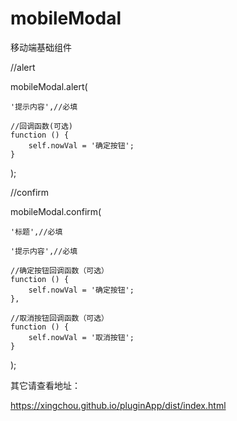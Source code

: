 # mobileModal
移动端基础组件

//alert

mobileModal.alert(

    '提示内容',//必填

    //回调函数(可选)
    function () {
        self.nowVal = '确定按钮';
    }
    
);



//confirm

mobileModal.confirm(

    '标题',//必填

    '提示内容',//必填

    //确定按钮回调函数（可选）
    function () {
        self.nowVal = '确定按钮';
    },

    //取消按钮回调函数（可选）
    function () {
        self.nowVal = '取消按钮';
    }
    
);

其它请查看地址：

https://xingchou.github.io/pluginApp/dist/index.html



